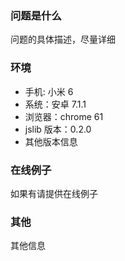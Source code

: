 ### 问题是什么

问题的具体描述，尽量详细

### 环境

- 手机: 小米 6
- 系统：安卓 7.1.1
- 浏览器：chrome 61
- jslib 版本：0.2.0
- 其他版本信息

### 在线例子

如果有请提供在线例子

### 其他

其他信息
